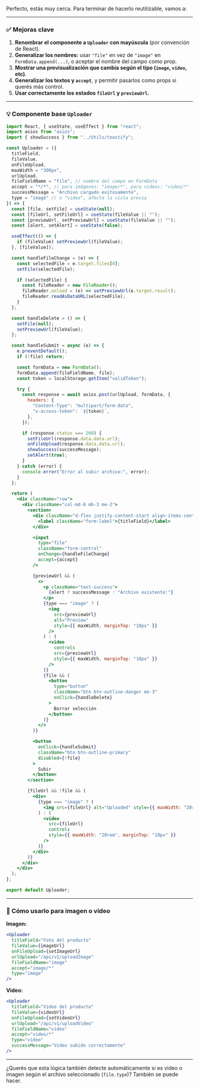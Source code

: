 Perfecto, estás muy cerca. Para terminar de hacerlo reutilizable, vamos a:

---

### ✅ Mejoras clave

1. **Renombrar el componente a `Uploader` con mayúscula** (por convención de React).
2. **Generalizar los nombres:** usar `"file"` en vez de `"image"` en `FormData.append(...)`, o aceptar el nombre del campo como prop.
3. **Mostrar una previsualización que cambia según el tipo (`image`, `video`, etc)**.
4. **Generalizar los textos y `accept`**, y permitir pasarlos como props si querés más control.
5. **Usar correctamente los estados `fileUrl` y `previewUrl`.**

---

### 💡 Componente base `Uploader`

```jsx
import React, { useState, useEffect } from "react";
import axios from "axios";
import { showSuccess } from "../Utils/toastify";

const Uploader = ({
  titleField,
  fileValue,
  onFileUpload,
  maxWidth = "300px",
  urlUpload,
  fileFieldName = "file", // nombre del campo en FormData
  accept = "*/*", // para imágenes: "image/*", para videos: "video/*"
  successMessage = "Archivo cargado exitosamente",
  type = "image" // o "video", afecta la vista previa
}) => {
  const [file, setFile] = useState(null);
  const [fileUrl, setFileUrl] = useState(fileValue || "");
  const [previewUrl, setPreviewUrl] = useState(fileValue || "");
  const [alert, setAlert] = useState(false);

  useEffect(() => {
    if (fileValue) setPreviewUrl(fileValue);
  }, [fileValue]);

  const handleFileChange = (e) => {
    const selectedFile = e.target.files[0];
    setFile(selectedFile);

    if (selectedFile) {
      const fileReader = new FileReader();
      fileReader.onload = (e) => setPreviewUrl(e.target.result);
      fileReader.readAsDataURL(selectedFile);
    }
  };

  const handleDelete = () => {
    setFile(null);
    setPreviewUrl(fileValue);
  };

  const handleSubmit = async (e) => {
    e.preventDefault();
    if (!file) return;

    const formData = new FormData();
    formData.append(fileFieldName, file);
    const token = localStorage.getItem("validToken");

    try {
      const response = await axios.post(urlUpload, formData, {
        headers: {
          "Content-Type": "multipart/form-data",
          "x-access-token": `${token}`,
        },
      });

      if (response.status === 200) {
        setFileUrl(response.data.data.url);
        onFileUpload(response.data.data.url);
        showSuccess(successMessage);
        setAlert(true);
      }
    } catch (error) {
      console.error("Error al subir archivo:", error);
    }
  };

  return (
    <div className="row">
      <div className="col-md-8 mb-3 me-2">
        <section>
          <div className="d-flex justify-content-start align-items-center">
            <label className="form-label">{titleField}</label>
          </div>

          <input
            type="file"
            className="form-control"
            onChange={handleFileChange}
            accept={accept}
          />

          {previewUrl && (
            <>
              <p className="text-success">
                {alert ? successMessage : "Archivo existente:"}
              </p>
              {type === "image" ? (
                <img
                  src={previewUrl}
                  alt="Preview"
                  style={{ maxWidth, marginTop: "10px" }}
                />
              ) : (
                <video
                  controls
                  src={previewUrl}
                  style={{ maxWidth, marginTop: "10px" }}
                />
              )}
              {file && (
                <button
                  type="button"
                  className="btn btn-outline-danger me-3"
                  onClick={handleDelete}
                >
                  Borrar selección
                </button>
              )}
            </>
          )}

          <button
            onClick={handleSubmit}
            className="btn btn-outline-primary"
            disabled={!file}
          >
            Subir
          </button>
        </section>

        {fileUrl && !file && (
          <div>
            {type === "image" ? (
              <img src={fileUrl} alt="Uploaded" style={{ maxWidth: "20rem" }} />
            ) : (
              <video
                src={fileUrl}
                controls
                style={{ maxWidth: "20rem", marginTop: "10px" }}
              />
            )}
          </div>
        )}
      </div>
    </div>
  );
};

export default Uploader;
```

---

### 🧪 Cómo usarlo para imagen o video

**Imagen:**

```jsx
<Uploader
  titleField="Foto del producto"
  fileValue={imageUrl}
  onFileUpload={setImageUrl}
  urlUpload="/api/v1/uploadImage"
  fileFieldName="image"
  accept="image/*"
  type="image"
/>
```

**Video:**

```jsx
<Uploader
  titleField="Video del producto"
  fileValue={videoUrl}
  onFileUpload={setVideoUrl}
  urlUpload="/api/v1/uploadVideo"
  fileFieldName="video"
  accept="video/*"
  type="video"
  successMessage="Video subido correctamente"
/>
```

---

¿Querés que esta lógica también detecte automáticamente si es video o imagen según el archivo seleccionado (`file.type`)? También se puede hacer.
